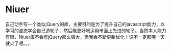 Niuer
=====

自己动手写一个类似jQuery的库，主要目的是为了提升自己的javascript能力，以学习的姿态学会自己造轮子，然后能更好地运用市面上先进的轮子。当然本人能力有限，Niuer库不会有jQuery那么强大，但我会不断更新优化！说不一定那哪一天就火了呢。。。